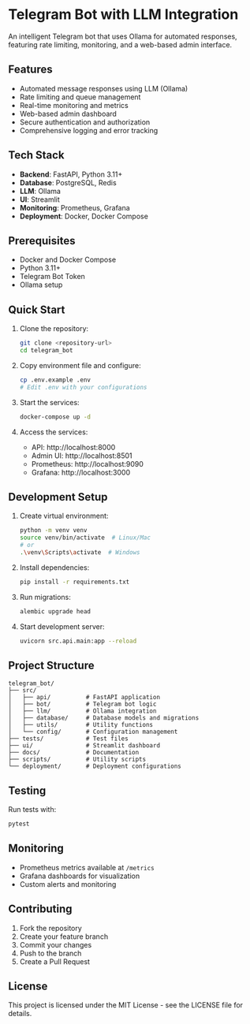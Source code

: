 # Telegram Bot with LLM Integration

An intelligent Telegram bot that uses Ollama for automated responses, featuring rate limiting, monitoring, and a web-based admin interface.

## Features

- Automated message responses using LLM (Ollama)
- Rate limiting and queue management
- Real-time monitoring and metrics
- Web-based admin dashboard
- Secure authentication and authorization
- Comprehensive logging and error tracking

## Tech Stack

- **Backend**: FastAPI, Python 3.11+
- **Database**: PostgreSQL, Redis
- **LLM**: Ollama
- **UI**: Streamlit
- **Monitoring**: Prometheus, Grafana
- **Deployment**: Docker, Docker Compose

## Prerequisites

- Docker and Docker Compose
- Python 3.11+
- Telegram Bot Token
- Ollama setup

## Quick Start

1. Clone the repository:
   ```bash
   git clone <repository-url>
   cd telegram_bot
   ```

2. Copy environment file and configure:
   ```bash
   cp .env.example .env
   # Edit .env with your configurations
   ```

3. Start the services:
   ```bash
   docker-compose up -d
   ```

4. Access the services:
   - API: http://localhost:8000
   - Admin UI: http://localhost:8501
   - Prometheus: http://localhost:9090
   - Grafana: http://localhost:3000

## Development Setup

1. Create virtual environment:
   ```bash
   python -m venv venv
   source venv/bin/activate  # Linux/Mac
   # or
   .\venv\Scripts\activate  # Windows
   ```

2. Install dependencies:
   ```bash
   pip install -r requirements.txt
   ```

3. Run migrations:
   ```bash
   alembic upgrade head
   ```

4. Start development server:
   ```bash
   uvicorn src.api.main:app --reload
   ```

## Project Structure

```
telegram_bot/
├── src/
│   ├── api/          # FastAPI application
│   ├── bot/          # Telegram bot logic
│   ├── llm/          # Ollama integration
│   ├── database/     # Database models and migrations
│   ├── utils/        # Utility functions
│   └── config/       # Configuration management
├── tests/            # Test files
├── ui/               # Streamlit dashboard
├── docs/             # Documentation
├── scripts/          # Utility scripts
└── deployment/       # Deployment configurations
```

## Testing

Run tests with:
```bash
pytest
```

## Monitoring

- Prometheus metrics available at `/metrics`
- Grafana dashboards for visualization
- Custom alerts and monitoring

## Contributing

1. Fork the repository
2. Create your feature branch
3. Commit your changes
4. Push to the branch
5. Create a Pull Request

## License

This project is licensed under the MIT License - see the LICENSE file for details.
